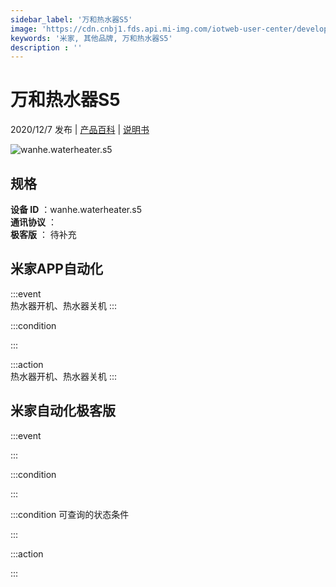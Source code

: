 ```yaml
---
sidebar_label: '万和热水器S5'
image: 'https://cdn.cnbj1.fds.api.mi-img.com/iotweb-user-center/developer_1679047806588Rn03jJb2.png?GalaxyAccessKeyId=AKVGLQWBOVIRQ3XLEW&Expires=9223372036854775807&Signature=/pBRBMQOClg6qWcT0MGwByDwsqk='
keywords: '米家, 其他品牌, 万和热水器S5'
description : ''
---
```

# 万和热水器S5

2020/12/7 发布 | [产品百科](https://home.mi.com/webapp/content/baike/product/index.html?model=wanhe.waterheater.s5/) | [说明书](https://home.mi.com/views/introduction.html?model=wanhe.waterheater.s5&region=cn)

![wanhe.waterheater.s5](https://cdn.cnbj1.fds.api.mi-img.com/iotweb-user-center/developer_1679047806588Rn03jJb2.png?GalaxyAccessKeyId=AKVGLQWBOVIRQ3XLEW&Expires=9223372036854775807&Signature=/pBRBMQOClg6qWcT0MGwByDwsqk=)

## 规格  
> 
**设备 ID** ：wanhe.waterheater.s5  
**通讯协议** ：  
**极客版**  ： 待补充 


## 米家APP自动化  

:::event  
热水器开机、热水器关机
:::

:::condition  

:::

:::action   
热水器开机、热水器关机
:::

## 米家自动化极客版  

:::event  

:::

:::condition  

:::

:::condition 可查询的状态条件  

:::

:::action  

:::

        
